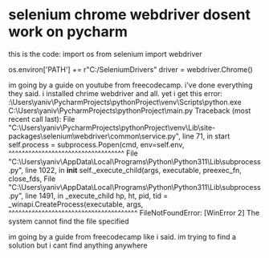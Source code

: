 
# selenium chrome webdriver dosent work on pycharm

this is the code:
import os
from selenium import webdriver

os.environ['PATH'] += r"C:/SeleniumDrivers"
driver = webdriver.Chrome()



im going by a guide on youtube from freecodecamp. i've done everything they said. i installed chrime webdriver and all.  yet i get this error:
:\Users\yaniv\PycharmProjects\pythonProject\venv\Scripts\python.exe C:\Users\yaniv\PycharmProjects\pythonProject\main.py 
Traceback (most recent call last):
  File "C:\Users\yaniv\PycharmProjects\pythonProject\venv\Lib\site-packages\selenium\webdriver\common\service.py", line 71, in start
    self.process = subprocess.Popen(cmd, env=self.env,
                   ^^^^^^^^^^^^^^^^^^^^^^^^^^^^^^^^^^^
  File "C:\Users\yaniv\AppData\Local\Programs\Python\Python311\Lib\subprocess.py", line 1022, in __init__
    self._execute_child(args, executable, preexec_fn, close_fds,
  File "C:\Users\yaniv\AppData\Local\Programs\Python\Python311\Lib\subprocess.py", line 1491, in _execute_child
    hp, ht, pid, tid = _winapi.CreateProcess(executable, args,
                       ^^^^^^^^^^^^^^^^^^^^^^^^^^^^^^^^^^^^^^^
FileNotFoundError: [WinError 2] The system cannot find the file specified

im going by a guide from freecodecamp like i said. im trying to find a solution but i cant find anything anywhere

        